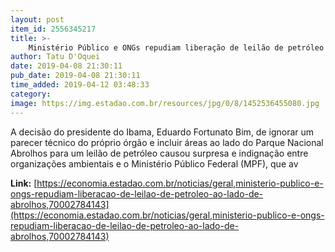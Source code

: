 ```yaml
---
layout: post
item_id: 2556345217
title: >-
    Ministério Público e ONGs repudiam liberação de leilão de petróleo ao lado de Abrolhos
author: Tatu D'Oquei
date: 2019-04-08 21:30:11
pub_date: 2019-04-08 21:30:11
time_added: 2019-04-12 03:48:33
category: 
image: https://img.estadao.com.br/resources/jpg/0/8/1452536455080.jpg
---
```


A decisão do presidente do Ibama, Eduardo Fortunato Bim, de ignorar um parecer técnico do próprio órgão e incluir áreas ao lado do Parque Nacional Abrolhos para um leilão de petróleo causou surpresa e indignação entre organizações ambientais e o Ministério Público Federal (MPF), que av

**Link:** [https://economia.estadao.com.br/noticias/geral,ministerio-publico-e-ongs-repudiam-liberacao-de-leilao-de-petroleo-ao-lado-de-abrolhos,70002784143](https://economia.estadao.com.br/noticias/geral,ministerio-publico-e-ongs-repudiam-liberacao-de-leilao-de-petroleo-ao-lado-de-abrolhos,70002784143)

